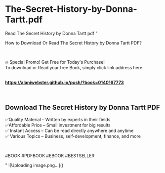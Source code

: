 # The-Secret-History-by-Donna-Tartt.pdf
Read The Secret History by Donna Tartt pdf
"<p>How to Download Or Read The Secret History by Donna Tartt PDF?</p>
<p>&nbsp;</p>
<p>&#128293;  Special Promo! Get Free for Today's Purchase!<br />To download or Read your free Book, simply click link address here:&nbsp;<br />&nbsp;</p>
<p><a href=""https://alaniwebster.github.io/push/?book=0140167773""><strong>https://alaniwebster.github.io/push/?book=0140167773</strong></a></p>
<p>&nbsp;</p>
<h2>Download The Secret History by Donna Tartt PDF</h2>
<p>&#x2705;Quality Material &ndash; Written by experts in their fields<br />&#x2705;Affordable Price &ndash; Small investment for big results<br />&#x2705; Instant Access &ndash; Can be read directly anywhere and anytime<br />&#x2705; Various Topics &ndash; Business, self-development, finance, and more</p>
<p>&nbsp;</p>
<p>#BOOK #PDFBOOK #EBOOK #BESTSELLER</p>
"
![Uploading image.png…]()
